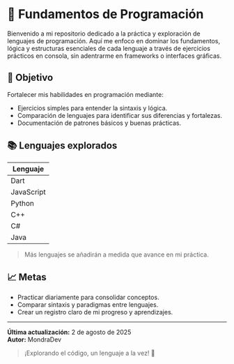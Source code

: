 # 🧠 Fundamentos de Programación

Bienvenido a mi repositorio dedicado a la práctica y exploración de lenguajes de programación. Aquí me enfoco en dominar los fundamentos, lógica y estructuras esenciales de cada lenguaje a través de ejercicios prácticos en consola, sin adentrarme en frameworks o interfaces gráficas.

## 🎯 Objetivo

Fortalecer mis habilidades en programación mediante:

- Ejercicios simples para entender la sintaxis y lógica.
- Comparación de lenguajes para identificar sus diferencias y fortalezas.
- Documentación de patrones básicos y buenas prácticas.

## 📚 Lenguajes explorados

| Lenguaje   |
|------------|
| Dart       |
| JavaScript |
| Python     |
| C++        |
| C#         |
| Java       |

> Más lenguajes se añadirán a medida que avance en mi práctica.

## 📈 Metas

- Practicar diariamente para consolidar conceptos.
- Comparar sintaxis y paradigmas entre lenguajes.
- Crear un registro claro de mi progreso y aprendizajes.

---

**Última actualización:** 2 de agosto de 2025  
**Autor:** MondraDev

> ¡Explorando el código, un lenguaje a la vez! 🚀
